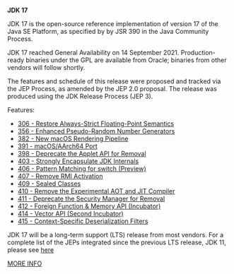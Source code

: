 **JDK 17**

JDK 17 is the open-source reference implementation of version 17 of the Java SE Platform, as specified by by JSR 390 in the Java Community Process.

JDK 17 reached General Availability on 14 September 2021. Production-ready binaries under the GPL are available from Oracle; binaries from other vendors will follow shortly.

The features and schedule of this release were proposed and tracked via the JEP Process, as amended by the JEP 2.0 proposal. The release was produced using the JDK Release Process (JEP 3).

Features: 
* [306 - Restore Always-Strict Floating-Point Semantics](https://openjdk.java.net/jeps/306)
* [356 - Enhanced Pseudo-Random Number Generators](https://openjdk.java.net/jeps/356)
* [382 - New macOS Rendering Pipeline](https://openjdk.java.net/jeps/382)
* [391 - macOS/AArch64 Port](https://openjdk.java.net/jeps/391)
* [398 - Deprecate the Applet API for Removal](https://openjdk.java.net/jeps/398)
* [403 - Strongly Encapsulate JDK Internals](https://openjdk.java.net/jeps/403)
* [406 - Pattern Matching for switch (Preview)](https://openjdk.java.net/jeps/406)
* [407 - Remove RMI Activation](https://openjdk.java.net/jeps/407)
* [409 - Sealed Classes](https://openjdk.java.net/jeps/409)
* [410 - Remove the Experimental AOT and JIT Compiler](https://openjdk.java.net/jeps/410)
* [411 - Deprecate the Security Manager for Removal](https://openjdk.java.net/jeps/411)
* [412 - Foreign Function & Memory API (Incubator)](https://openjdk.java.net/jeps/412)
* [414 - Vector API (Second Incubator)](https://openjdk.java.net/jeps/414)
* [415 - Context-Specific Deserialization Filters](https://openjdk.java.net/jeps/415)

JDK 17 will be a long-term support (LTS) release from most vendors. For a complete list of the JEPs integrated since the previous LTS release, JDK 11, please see [here](https://openjdk.org/projects/jdk/17/jeps-since-jdk-11)

[MORE INFO](https://openjdk.org/projects/jdk/17/)